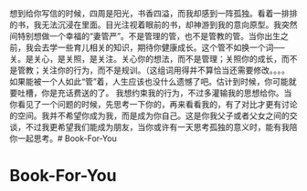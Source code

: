 想到给你写信的时候，四周是阳光，书香四溢，而我却感到一阵孤独。看着一排排的书，我无法沉浸在里面。目光注视着眼前的书，却神游到我的意向原型。我突然间特别想做一个幸福的“妻管严”。不是管理的管，也不是管教的管。当你出生之前，我会去学一些育儿相关的知识，期待你健康成长。这个管不如换一个词──关。是关心，是关照，是关注。关心你的想法，而不是管理；关照你的成长，而不是管教；关注你的行为，而不是规训。（这组词用得并不算恰当还需要修改。。。。
如果能被一个人如此“管”着，人生应该也没什么遗憾了吧。估计到时候，你可能就要吐槽，你是充话费送的了。
我想约束我的行为，不过多灌输我的思想给你。当你看见了一个问题的时候，先思考一下你的，再来看看我的，有了对比才更有讨论的空间。我并不希望你成为我，而是成为你自己。这是你我父子或者父女之间的交谈，不过我更希望我们能成为朋友，当你或许有一天思考孤独的意义时，能有我陪你一起思考。# Book-For-You
# Book-For-You
